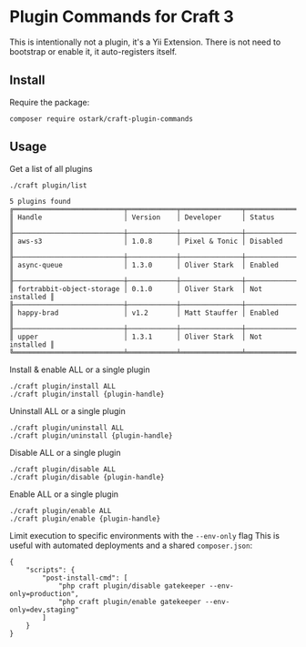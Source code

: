 # Plugin Commands for Craft 3

This is intentionally not a plugin, it's a Yii Extension.
There is not need to bootstrap or enable it, it auto-registers itself.

## Install

Require the package:
```
composer require ostark/craft-plugin-commands
```


## Usage

Get a list of all plugins
```
./craft plugin/list

5 plugins found
╔═══════════════════════════╤════════════╤═══════════════╤═══════════════╗
║ Handle                    │ Version    │ Developer     │ Status        ║
╟───────────────────────────┼────────────┼───────────────┼───────────────╢
║ aws-s3                    │ 1.0.8      │ Pixel & Tonic │ Disabled      ║
╟───────────────────────────┼────────────┼───────────────┼───────────────╢
║ async-queue               │ 1.3.0      │ Oliver Stark  │ Enabled       ║
╟───────────────────────────┼────────────┼───────────────┼───────────────╢
║ fortrabbit-object-storage │ 0.1.0      │ Oliver Stark  │ Not installed ║
╟───────────────────────────┼────────────┼───────────────┼───────────────╢
║ happy-brad                │ v1.2       │ Matt Stauffer │ Enabled       ║
╟───────────────────────────┼────────────┼───────────────┼───────────────╢
║ upper                     │ 1.3.1      │ Oliver Stark  │ Not installed ║
╚═══════════════════════════╧════════════╧═══════════════╧═══════════════╝
```

Install & enable ALL or a single plugin
```
./craft plugin/install ALL
./craft plugin/install {plugin-handle}
```

Uninstall  ALL or a single plugin
```
./craft plugin/uninstall ALL
./craft plugin/uninstall {plugin-handle}
```

Disable ALL or a single plugin
```
./craft plugin/disable ALL
./craft plugin/disable {plugin-handle}
```

Enable ALL or a single plugin
```
./craft plugin/enable ALL
./craft plugin/enable {plugin-handle}
```

Limit execution to specific environments with the `--env-only` flag 
This is useful with automated deployments and a shared `composer.json`:

```
{
    "scripts": {        
        "post-install-cmd": [
            "php craft plugin/disable gatekeeper --env-only=production",
            "php craft plugin/enable gatekeeper --env-only=dev,staging"
        ]
    }
}

